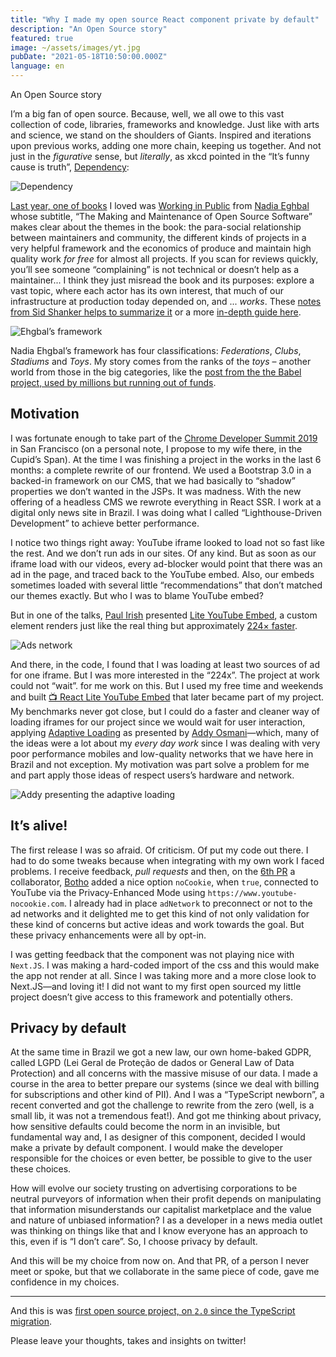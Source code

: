 ```yaml
---
title: "Why I made my open source React component private by default"
description: "An Open Source story"
featured: true
image: ~/assets/images/yt.jpg
pubDate: "2021-05-18T10:50:00.000Z"
language: en
---
```


<p class="lead">An Open Source story</p>

I’m a big fan of open source. Because, well, we all owe to this vast collection of code, libraries, frameworks and knowledge. Just like with arts and science, we stand on the shoulders of Giants. Inspired and iterations upon previous works, adding one more chain, keeping us together. And not just in the _figurative_ sense, but _literally_, as xkcd pointed in the “It’s funny cause is truth”, [Dependency](https://xkcd.com/2347/):

![Dependency](https://dev-to-uploads.s3.amazonaws.com/uploads/articles/efwtn5lt8k8krxhcaz02.png)

[Last year, one of books](https://ibrahimcesar.cloud/blog/10-livros-de-2020/) I loved was [Working in Public](https://amzn.to/2JY2S1s) from [Nadia Eghbal](https://twitter.com/nayafia) whose subtitle, “The Making and Maintenance of Open Source Software” makes clear about the themes in the book: the para-social relationship between maintainers and community, the different kinds of projects in a very helpful framework and the economics of produce and maintain high quality work _for free_ for almost all projects. If you scan for reviews quickly, you’ll see someone “complaining” is not technical or doesn’t help as a maintainer... I think they just misread the book and its purposes: explore a vast topic, where each actor has its own interest, that much of our infrastructure at production today depended on, and ... _works_. These [notes from Sid Shanker helps to summarize it](https://squidarth.com/books/2020/08/18/working-in-public.html) or a more [in-depth guide here](https://www.techbookofthemonth.com/books/oct20).

![Ehgbal’s framework](https://dev-to-uploads.s3.amazonaws.com/uploads/articles/y9r6mnu31usfw39occof.png)

Nadia Ehgbal’s framework has four classifications: _Federations_, _Clubs_, _Stadiums_ and _Toys_. My story comes from the ranks of the _toys_ – another world from those in the big categories, like the [post from the the Babel project, used by millions but running out of funds](https://babeljs.io/blog/2021/05/10/funding-update).

## Motivation

I was fortunate enough to take part of the [Chrome Developer Summit 2019](https://www.youtube.com/playlist?list=PLNYkxOF6rcIDA1uGhqy45bqlul0VcvKMr) in San Francisco (on a personal note, I propose to my wife there, in the Cupid’s Span). At the time I was finishing a project in the works in the last 6 months: a complete rewrite of our frontend. We used a Bootstrap 3.0 in a backed-in framework on our CMS, that we had basically to “shadow” properties we don’t wanted in the JSPs. It was madness. With the new offering of a headless CMS we rewrote everything in React SSR. I work at a digital only news site in Brazil. I was doing what I called “Lighthouse-Driven Development” to achieve better performance.

I notice two things right away: YouTube iframe looked to load not so fast like the rest. And we don’t run ads in our sites. Of any kind. But as soon as our iframe load with our videos, every ad-blocker would point that there was an ad in the page, and traced back to the YouTube embed. Also, our embeds sometimes loaded with several little “recommendations” that don’t matched our themes exactly. But who I was to blame YouTube embed?

But in one of the talks, [Paul Irish](https://twitter.com/paul_irish) presented [Lite YouTube Embed](https://github.com/paulirish/lite-youtube-embed), a custom element renders just like the real thing but approximately [224× faster](https://paulirish.github.io/lite-youtube-embed/).

![Ads network](https://dev-to-uploads.s3.amazonaws.com/uploads/articles/etw31n0xk5cet7gzmhx0.png)

And there, in the code, I found that I was loading at least two sources of ad for one iframe. But I was more interested in the “224x”. The project at work could not “wait”. for me work on this. But I used my free time and weekends and built [📺 React Lite YouTube Embed](https://github.com/ibrahimcesar/react-lite-youtube-embed) that later became part of my project. My benchmarks never got close, but I could do a faster and cleaner way of loading iframes for our project since we would wait for user interaction, applying [Adaptive Loading](https://www.youtube.com/watch?v=puUPpVrIRkc) as presented by [Addy Osmani](https://twitter.com/addyosmani)—which, many of the ideas were a lot about my _every day work_ since I was dealing with very poor performance mobiles and low-quality networks that we have here in Brazil and not exception. My motivation was part solve a problem for me and part apply those ideas of respect users’s hardware and network.

![Addy presenting the adaptive loading](https://dev-to-uploads.s3.amazonaws.com/uploads/articles/a1zqig24h3zhu3k5prgs.jpeg)

## It’s alive!

The first release I was so afraid. Of criticism. Of put my code out there. I had to do some tweaks because when integrating with my own work I faced problems. I receive feedback, _pull requests_ and then, on the [6th PR](https://github.com/ibrahimcesar/react-lite-youtube-embed/pull/6) a collaborator, [Botho](https://github.com/elbotho) added a nice option `noCookie`, when `true`, connected to YouTube via the Privacy-Enhanced Mode using `https://www.youtube-nocookie.com`. I already had in place `adNetwork` to preconnect or not to the ad networks and it delighted me to get this kind of not only validation for these kind of concerns but active ideas and work towards the goal. But these privacy enhancements were all by opt-in.

I was getting feedback that the component was not playing nice with `Next.JS`. I was making a hard-coded import of the css and this would make the app not render at all. Since I was taking more and a more close look to Next.JS—and loving it! I did not want to my first open sourced my little project doesn’t give access to this framework and potentially others.

## Privacy by default

At the same time in Brazil we got a new law, our own home-baked GDPR, called LGPD (Lei Geral de Proteção de dados or General Law of Data Protection) and all concerns with the massive misuse of our data. I made a course in the area to better prepare our systems (since we deal with billing for subscriptions and other kind of PII). And I was a “TypeScript newborn”, a recent converted and got the challenge to rewrite from the zero (well, is a small lib, it was not a tremendous feat!). And got me thinking about privacy, how sensitive defaults could become the norm in an invisible, but fundamental way and, I as designer of this component, decided I would make a private by default component. I would make the developer responsible for the choices or even better, be possible to give to the user these choices.

How will evolve our society trusting on advertising corporations to be neutral purveyors of information when their profit depends on manipulating that information misunderstands our capitalist marketplace and the value and nature of unbiased information? I as a developer in a news media outlet was thinking on things like that and I know everyone has an approach to this, even if is “I don’t care”. So, I choose privacy by default.

And this will be my choice from now on. And that PR, of a person I never meet or spoke, but that we collaborate in the same piece of code, gave me confidence in my choices.

-----

And this is was [first open source project, on `2.0` since the TypeScript migration](https://github.com/ibrahimcesar/react-lite-youtube-embed).

Please leave your thoughts, takes and insights on twitter!